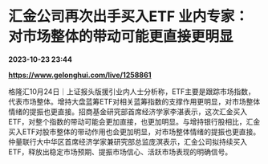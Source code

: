 # 汇金公司再次出手买入ETF 业内专家：对市场整体的带动可能更直接更明显

**2023-10-23 23:44**

**https://www.gelonghui.com/live/1258861**

格隆汇10月24日｜上证报头版援引业内人士分析称，ETF主要是跟踪市场指数，代表市场整体。增持大盘蓝筹ETF对相关蓝筹指数的支撑作用更明显，对市场整体情绪的提振也更直接。招商基金研究部首席经济学家李湛表示，这次汇金买入ETF，对整个指数的带动可能会更加直接，也更加明显。与增持银行股相比，汇金买入ETF对股市整体的带动作用也会更加明显，对市场整体情绪的提振也更直接。仲量联行大中华区首席经济学家兼研究部总监庞溟表示，汇金公司拟持续买入ETF，释放出稳定市场预期、提振市场信心、活跃市场表现的明确信号。